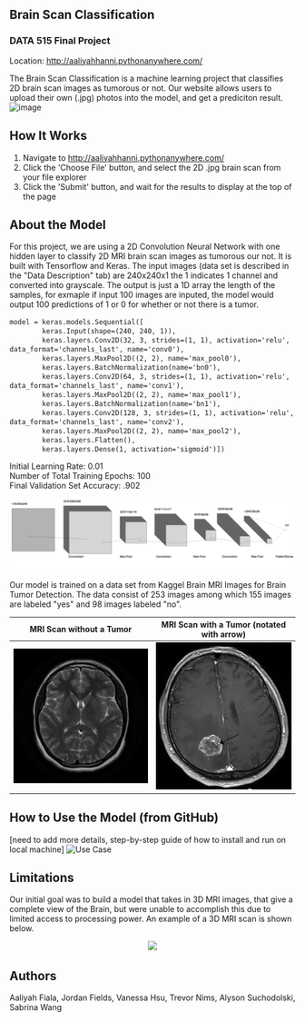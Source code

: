 ## Brain Scan Classification
### DATA 515 Final Project
Location: http://aaliyahhanni.pythonanywhere.com/

The Brain Scan Classification is a machine learning project that classifies 2D brain scan images as tumorous or not. Our website allows users to upload their own (.jpg) photos into the model, and get a prediciton result. 
![image](https://user-images.githubusercontent.com/73403238/109405348-9590a400-7924-11eb-8eec-64639a7b33a1.png)

## How It Works
1. Navigate to http://aaliyahhanni.pythonanywhere.com/
2. Click the 'Choose File' button, and select the 2D .jpg brain scan from your file explorer
3. Click the 'Submit' button, and wait for the results to display at the top of the page

## About the Model
For this project, we are using a 2D Convolution Neural Network with one hidden layer to classify 2D MRI brain scan images as tumorous our not. It is built with Tensorflow and Keras. The input images (data set is described in the "Data Description" tab) are 240x240x1 the 1 indicates 1 channel and converted into grayscale. The output is just a 1D array the length of the samples, for exmaple if input 100 images are inputed, the model would output 100 predictions of 1 or 0 for whether or not there is a tumor.
```
model = keras.models.Sequential([
        keras.Input(shape=(240, 240, 1)),
        keras.layers.Conv2D(32, 3, strides=(1, 1), activation='relu', data_format='channels_last', name='conv0'),
        keras.layers.MaxPool2D((2, 2), name='max_pool0'),
        keras.layers.BatchNormalization(name='bn0'),
        keras.layers.Conv2D(64, 3, strides=(1, 1), activation='relu', data_format='channels_last', name='conv1'),
        keras.layers.MaxPool2D((2, 2), name='max_pool1'),
        keras.layers.BatchNormalization(name='bn1'),
        keras.layers.Conv2D(128, 3, strides=(1, 1), activation='relu', data_format='channels_last', name='conv2'),
        keras.layers.MaxPool2D((2, 2), name='max_pool2'),
        keras.layers.Flatten(),
        keras.layers.Dense(1, activation='sigmoid')])
```

Initial Learning Rate: 0.01  <br />
Number of Total Training Epochs: 100 <br />
Final Validation Set Accuracy: .902

<img src=/brain_scan/static/img/nn.png>

Our model is trained on a data set from Kaggel Brain MRI Images for Brain Tumor Detection. The data consist of 253 images among which 155 images are labeled "yes" and 98 images labeled "no".


| MRI Scan without a Tumor  | MRI Scan with a Tumor (notated with arrow)|
| :---: | :---: |
| <img src = "/brain_scan/static/img/no.jpeg" alt = "No_tumor" width ="300" >  | <img src = "/brain_scan/static/img/yes.jpg" alt = "Yes_tumor" width = "280" >  |


## How to Use the Model (from GitHub)
[need to add more details, step-by-step guide of how to install and run on local machine]
![Use Case](https://user-images.githubusercontent.com/73403238/109585563-98240280-7ab8-11eb-8469-6290c813da10.jpg)


## Limitations
Our initial goal was to build a model that takes in 3D MRI images, that give a complete view of the Brain, but were unable to accomplish this due to limited access to processing power. An example of a 3D MRI scan is shown below. 
<br />
<p align="center">
<img src=http://aaliyahhanni.pythonanywhere.com/static/img/MRI.gif  width="300"/>
</p>

## Authors 
Aaliyah Fiala, Jordan Fields, Vanessa Hsu, Trevor Nims, Alyson Suchodolski, Sabrina Wang

